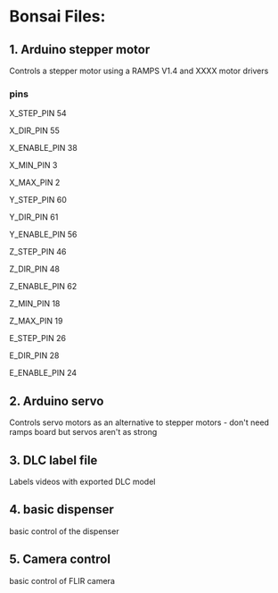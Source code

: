 # Bonsai Files:
## 1. Arduino stepper motor
Controls a stepper motor using a RAMPS V1.4 and XXXX motor drivers

### pins
X_STEP_PIN         54

X_DIR_PIN          55

X_ENABLE_PIN       38

X_MIN_PIN           3

X_MAX_PIN           2



Y_STEP_PIN         60 

Y_DIR_PIN          61 

Y_ENABLE_PIN       56 

Z_STEP_PIN         46

Z_DIR_PIN          48

Z_ENABLE_PIN       62

Z_MIN_PIN          18

Z_MAX_PIN          19

E_STEP_PIN         26

E_DIR_PIN          28

E_ENABLE_PIN       24

## 2. Arduino servo
Controls servo motors as an alternative to stepper motors - don't need ramps board but servos aren't as strong


## 3. DLC label file
Labels videos with exported DLC model 

## 4. basic dispenser
basic control of the dispenser

## 5. Camera control
basic control of FLIR camera
